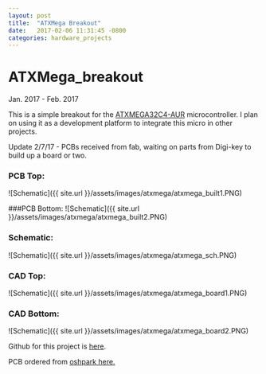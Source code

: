 ```yaml
---
layout: post
title:  "ATXMega Breakout"
date:   2017-02-06 11:31:45 -0800
categories: hardware_projects
---
```


# ATXMega_breakout
Jan. 2017 - Feb. 2017

This is a simple breakout for the [ATXMEGA32C4-AUR](https://www.digikey.com/product-detail/en/microchip-technology/ATXMEGA32C4-AUR/ATXMEGA32C4-AURCT-ND/4119397) microcontroller. I plan on using it as a development platform to integrate this micro in other projects.

Update 2/7/17 -
PCBs received from fab, waiting on parts from Digi-key to build up a board or two.

### PCB Top:
![Schematic]({{ site.url }}/assets/images/atxmega/atxmega_built1.PNG)

###PCB Bottom:
![Schematic]({{ site.url }}/assets/images/atxmega/atxmega_built2.PNG)

### Schematic:
![Schematic]({{ site.url }}/assets/images/atxmega/atxmega_sch.PNG)

### CAD Top:
![Schematic]({{ site.url }}/assets/images/atxmega/atxmega_board1.PNG)

### CAD Bottom:
![Schematic]({{ site.url }}/assets/images/atxmega/atxmega_board2.PNG)



Github for this project is [here](https://github.com/bkeegs/ATXMEGA32C4_breakout).

PCB ordered from [oshpark here.](https://oshpark.com/shared_projects/xi5Up9Yd)
